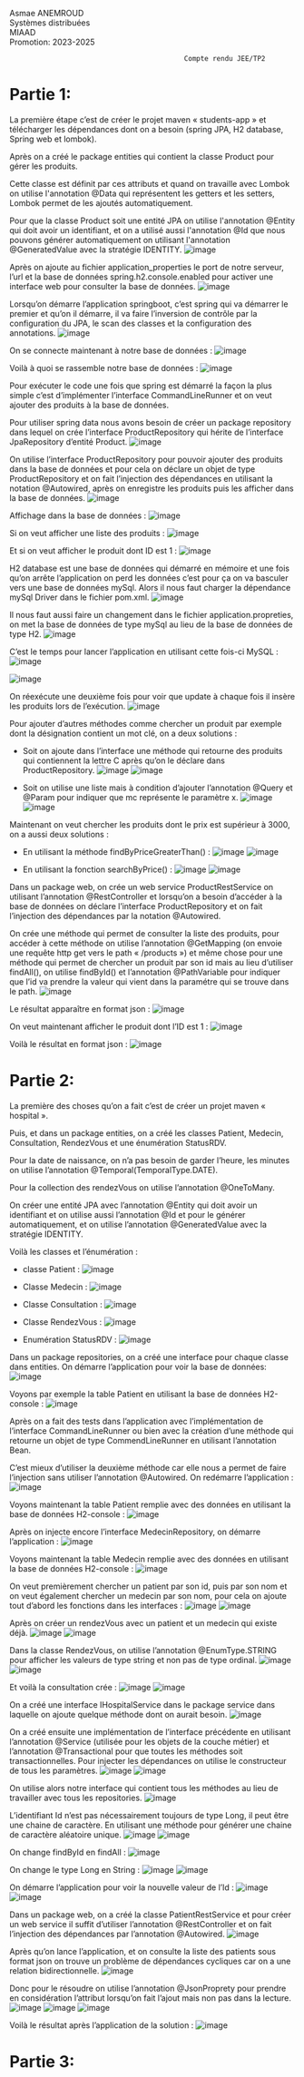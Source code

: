 Asmae ANEMROUD                                                                                                                
Systèmes distribuées                                                                                                             
MIAAD                                                                                                                       
Promotion: 2023-2025

                                               Compte rendu JEE/TP2

# Partie 1:
La première étape c’est de créer le projet maven « students-app » et télécharger les dépendances dont on a besoin (spring JPA, H2 database, Spring web et lombok).

Après on a créé le package entities qui contient la classe Product pour gérer les produits.

Cette classe est définit par ces attributs et quand on travaille avec Lombok on utilise l'annotation @Data qui représentent les getters et les setters, Lombok permet de les ajoutés automatiquement.

Pour que la classe Product soit une entité JPA on utilise l'annotation @Entity qui doit avoir un identifiant, et on a utilisé aussi l'annotation @Id que nous pouvons générer automatiquement on utilisant l'annotation @GeneratedValue avec la stratégie IDENTITY.
![image](https://github.com/AsmaeANEMROUD/AsmaeANEMROUD_JEE/assets/164891923/91bf8229-0a74-4125-aa83-d41f56351c23)

Après on ajoute au fichier application_properties le port de notre serveur, l’url et la base de données spring.h2.console.enabled pour activer une interface web pour consulter la base de données.
![image](https://github.com/AsmaeANEMROUD/AsmaeANEMROUD_JEE/assets/164891923/f02f6f62-9ec9-4fff-826d-c95ee3d0cbb0)

Lorsqu’on démarre l’application springboot, c’est spring qui va démarrer le premier et qu’on il démarre, il va faire l’inversion de contrôle par la configuration du JPA, le scan des classes et la configuration des annotations.
![image](https://github.com/AsmaeANEMROUD/AsmaeANEMROUD_JEE/assets/164891923/46c5a91e-071e-4a0d-855f-a333e73c49ab)

On se connecte maintenant à notre base de données :
![image](https://github.com/AsmaeANEMROUD/AsmaeANEMROUD_JEE/assets/164891923/d68a79e0-b942-4afd-9d8a-7e8d85aff0d3)

Voilà à quoi se rassemble notre base de données :
![image](https://github.com/AsmaeANEMROUD/AsmaeANEMROUD_JEE/assets/164891923/7b7acf58-0a28-4533-9836-b4b21f6e6258)

Pour exécuter le code une fois que spring est démarré la façon la plus simple c’est d’implémenter l’interface CommandLineRunner et on veut ajouter des produits à la base de données.

Pour utiliser spring data nous avons besoin de créer un package repository dans lequel on crée l’interface ProductRepository qui hérite de l’interface JpaRepository d’entité Product.
![image](https://github.com/AsmaeANEMROUD/AsmaeANEMROUD_JEE/assets/164891923/a74b4d08-4f69-42cb-bc3a-7a258084266a)

On utilise l’interface ProductRepository pour pouvoir ajouter des produits dans la base de données et pour cela on déclare un objet de type ProductRepository et on fait l’injection des dépendances en utilisant la notation @Autowired, après on enregistre les produits puis les afficher dans la base de données.
![image](https://github.com/AsmaeANEMROUD/AsmaeANEMROUD_JEE/assets/164891923/cc50e198-67d9-42c3-885c-9edfaae436d5)

Affichage dans la base de données :
![image](https://github.com/AsmaeANEMROUD/AsmaeANEMROUD_JEE/assets/164891923/7c2351f0-0cfd-4963-9eb2-9bcd1ecd182f)

Si on veut afficher une liste des produits :
![image](https://github.com/AsmaeANEMROUD/AsmaeANEMROUD_JEE/assets/164891923/65a86a9c-e7a5-4f27-9a2e-a8a256578153)

Et si on veut afficher le produit dont ID est 1 :
![image](https://github.com/AsmaeANEMROUD/AsmaeANEMROUD_JEE/assets/164891923/54b0f3a8-7ac1-46d4-aa8d-5c57b234e36e)

H2 database est une base de données qui démarré en mémoire et une fois qu’on arrête l’application on perd les données c’est pour ça on va basculer vers une base de données mySql. Alors il nous faut charger la dépendance mySql Driver dans le fichier pom.xml.
![image](https://github.com/AsmaeANEMROUD/AsmaeANEMROUD_JEE/assets/164891923/94419f3e-200f-47b7-b6f0-afe1ad6722df)

Il nous faut aussi faire un changement dans le fichier application.propreties, on met la base de données de type mySql au lieu de la base de données de type H2.
![image](https://github.com/AsmaeANEMROUD/AsmaeANEMROUD_JEE/assets/164891923/61aeaffa-a43a-4c47-a4ec-efa53522e0d8)

C’est le temps pour lancer l’application en utilisant cette fois-ci MySQL :
![image](https://github.com/AsmaeANEMROUD/AsmaeANEMROUD_JEE/assets/164891923/ea3ccd5f-671a-484a-a459-a00fa82ddf84)

![image](https://github.com/AsmaeANEMROUD/AsmaeANEMROUD_JEE/assets/164891923/ca8fd0f6-4beb-4432-8864-d52b18bb35d8)

On réexécute une deuxième fois pour voir que update à chaque fois il insère les produits lors de l’exécution. 
![image](https://github.com/AsmaeANEMROUD/AsmaeANEMROUD_JEE/assets/164891923/f985b0a3-d762-42cd-b974-8d7324002f02)

Pour ajouter d’autres méthodes comme chercher un produit par exemple dont la désignation contient un mot clé, on a deux solutions :

-	Soit on ajoute dans l’interface une méthode qui retourne des produits qui contiennent la lettre C après qu’on le déclare dans ProductRepository.
![image](https://github.com/AsmaeANEMROUD/AsmaeANEMROUD_JEE/assets/164891923/94f8ffd3-147b-460b-b921-11f3d9981f74)
![image](https://github.com/AsmaeANEMROUD/AsmaeANEMROUD_JEE/assets/164891923/00590f0e-d2eb-4f2b-9557-852589c5fa80)

-	Soit on utilise une liste mais à condition d’ajouter l’annotation @Query et @Param pour indiquer que mc représente le paramètre x.
![image](https://github.com/AsmaeANEMROUD/AsmaeANEMROUD_JEE/assets/164891923/88fd95e1-fdf3-4c76-bfbc-54d3f28d015d)
![image](https://github.com/AsmaeANEMROUD/AsmaeANEMROUD_JEE/assets/164891923/2f5c9362-cd57-4867-b77c-1d24cbf124d2)

Maintenant on veut chercher les produits dont le prix est supérieur à 3000, on a aussi deux solutions :

-	En utilisant la méthode findByPriceGreaterThan() :
![image](https://github.com/AsmaeANEMROUD/AsmaeANEMROUD_JEE/assets/164891923/1c9e9a80-436e-46e6-a759-0e4c22579490)
![image](https://github.com/AsmaeANEMROUD/AsmaeANEMROUD_JEE/assets/164891923/5c990863-86df-44cc-9b28-6b107ac714d6)

-	En utilisant la fonction searchByPrice() :
![image](https://github.com/AsmaeANEMROUD/AsmaeANEMROUD_JEE/assets/164891923/32c45189-374d-4964-8560-fce340ed1587)
![image](https://github.com/AsmaeANEMROUD/AsmaeANEMROUD_JEE/assets/164891923/571164ee-ca08-42ce-bfbc-720db6960722)

Dans un package web, on crée un web service ProductRestService on utilisant l’annotation @RestController et lorsqu’on a besoin d’accéder à la base de données on déclare l’interface ProductRepository et on fait l’injection des dépendances par la notation @Autowired.

On crée une méthode qui permet de consulter la liste des produits, pour accéder à cette méthode on utilise l’annotation @GetMapping (on envoie une requête http get vers le path « /products ») et même chose pour une méthode qui permet de chercher un produit par son id mais au lieu d’utiliser findAll(), on utilise findById()  et l’annotation @PathVariable pour indiquer que l’id va prendre la valeur qui vient dans la paramétre qui se trouve dans le path.
![image](https://github.com/AsmaeANEMROUD/AsmaeANEMROUD_JEE/assets/164891923/6c84fa24-bf43-466e-8df0-d76cc4af4575)

Le résultat apparaître en format json :
![image](https://github.com/AsmaeANEMROUD/AsmaeANEMROUD_JEE/assets/164891923/43b18ac5-293b-49a5-952a-3ef357436d8a)

On veut maintenant afficher le produit dont l’ID est 1 :
![image](https://github.com/AsmaeANEMROUD/AsmaeANEMROUD_JEE/assets/164891923/684cf30a-d1bc-4df4-8c07-d93a1c268f40)

Voilà le résultat en format json :
![image](https://github.com/AsmaeANEMROUD/AsmaeANEMROUD_JEE/assets/164891923/2bd814d9-5d90-45e6-aaf3-75ae19df6d2a)

# Partie 2:
La première des choses qu’on a fait c’est de créer un projet maven « hospital ».

Puis, et dans un package entities, on a créé les classes Patient, Medecin, Consultation, RendezVous et une énumération StatusRDV.

Pour la date de naissance, on n’a pas besoin de garder l’heure, les minutes on utilise l’annotation @Temporal(TemporalType.DATE).

Pour la collection des rendezVous on utilise l’annotation @OneToMany.

On créer une entité JPA avec l’annotation @Entity qui doit avoir un identifiant et on utilise aussi l’annotation @Id et pour le générer automatiquement, et on utilise l’annotation @GeneratedValue avec la stratégie IDENTITY.

Voilà les classes et l’énumération :

-	classe Patient :
![image](https://github.com/AsmaeANEMROUD/AsmaeANEMROUD_JEE/assets/164891923/7ee72233-684d-4038-9788-0ba44f8e89cd)

-	Classe Medecin :
![image](https://github.com/AsmaeANEMROUD/AsmaeANEMROUD_JEE/assets/164891923/ced8bb02-0257-468c-a310-379c0c6546fc)

-	Classe Consultation :
![image](https://github.com/AsmaeANEMROUD/AsmaeANEMROUD_JEE/assets/164891923/232ec703-c54f-4a53-8fdb-be02ed968d7e)

-	Classe RendezVous :
![image](https://github.com/AsmaeANEMROUD/AsmaeANEMROUD_JEE/assets/164891923/0fc03be9-0d07-43f7-b2b1-e16d8cf5881d)

-	Enumération StatusRDV :
![image](https://github.com/AsmaeANEMROUD/AsmaeANEMROUD_JEE/assets/164891923/bfe4cff1-3264-4910-b9a9-02068e2b5e4b)

Dans un package repositories, on a créé une interface pour chaque classe dans entities.
On démarre l’application pour voir la base de données:
![image](https://github.com/AsmaeANEMROUD/AsmaeANEMROUD_JEE/assets/164891923/ce1fe7ab-6129-4761-9228-7524c843ca59)

Voyons par exemple la table Patient en utilisant la base de données H2-console :
![image](https://github.com/AsmaeANEMROUD/AsmaeANEMROUD_JEE/assets/164891923/d7ec81c2-3dab-4eb5-89df-7dc9e72aaa2e)

Après on a fait des tests dans l’application avec l’implémentation de l’interface CommandLineRunner ou bien avec la création d’une méthode qui retourne un objet de type CommendLineRunner en utilisant l’annotation Bean.

C’est mieux d’utiliser la deuxième méthode car elle nous a permet de faire l’injection sans utiliser l’annotation @Autowired.
On redémarre l’application :
![image](https://github.com/AsmaeANEMROUD/AsmaeANEMROUD_JEE/assets/164891923/78f215c0-274f-44e8-8165-47f21978274c)

Voyons maintenant la table Patient remplie avec des données en utilisant la base de données H2-console :
![image](https://github.com/AsmaeANEMROUD/AsmaeANEMROUD_JEE/assets/164891923/d608846f-eaf7-4869-b75a-876d369dda59)

Après on injecte encore l’interface MedecinRepository, on démarre l’application :
![image](https://github.com/AsmaeANEMROUD/AsmaeANEMROUD_JEE/assets/164891923/372a5abc-96db-46b5-ad72-f5b5bc55372c)

Voyons maintenant la table Medecin remplie avec des données en utilisant la base de données H2-console :
![image](https://github.com/AsmaeANEMROUD/AsmaeANEMROUD_JEE/assets/164891923/b6f3df6f-1c13-456d-8feb-e00b870491d3)

On veut premièrement chercher un patient par son id, puis par son nom et on veut également chercher un medecin par son nom, pour cela on ajoute tout d’abord les fonctions dans les interfaces :
![image](https://github.com/AsmaeANEMROUD/AsmaeANEMROUD_JEE/assets/164891923/9fa5097d-dcc7-42af-837d-ae7699759c20)
![image](https://github.com/AsmaeANEMROUD/AsmaeANEMROUD_JEE/assets/164891923/bf2b8728-dd3a-4eb5-b74a-31e745d83464)

Après on créer un rendezVous avec un patient et un medecin qui existe déjà. 
![image](https://github.com/AsmaeANEMROUD/AsmaeANEMROUD_JEE/assets/164891923/9d01d28f-879d-43b6-9453-1eb73d90a036)
![image](https://github.com/AsmaeANEMROUD/AsmaeANEMROUD_JEE/assets/164891923/c8c42027-7cb7-44d5-9df2-1ffc663c1070)

Dans la classe RendezVous, on utilise l’annotation @EnumType.STRING pour afficher les valeurs de type string et non pas de type ordinal.
![image](https://github.com/AsmaeANEMROUD/AsmaeANEMROUD_JEE/assets/164891923/f52244e5-e727-4d1d-9032-b37576e9ad9c)
![image](https://github.com/AsmaeANEMROUD/AsmaeANEMROUD_JEE/assets/164891923/9ba2a859-37b5-4e00-917f-6ae08095dd89)

Et voilà la consultation crée :
![image](https://github.com/AsmaeANEMROUD/AsmaeANEMROUD_JEE/assets/164891923/bfd07247-bd99-47de-9cf7-dc84acba3ca0)
![image](https://github.com/AsmaeANEMROUD/AsmaeANEMROUD_JEE/assets/164891923/2374b870-dd75-4054-910d-f05c7426cf91)

On a créé une interface IHospitalService dans le package service dans laquelle on ajoute quelque méthode dont on aurait besoin.
![image](https://github.com/AsmaeANEMROUD/AsmaeANEMROUD_JEE/assets/164891923/fe4e7deb-76b4-4868-92b3-94c39936c47e)

On a créé ensuite une implémentation de l’interface précédente en utilisant l’annotation @Service (utilisée pour les objets de la couche métier) et l’annotation @Transactional pour que toutes les méthodes soit transactionnelles.
Pour injecter les dépendances on utilise le constructeur de tous les paramètres.
![image](https://github.com/AsmaeANEMROUD/AsmaeANEMROUD_JEE/assets/164891923/56b19988-33fd-472d-adb9-796bcc20a7a6)
![image](https://github.com/AsmaeANEMROUD/AsmaeANEMROUD_JEE/assets/164891923/be2a2022-9ea0-49aa-9c91-750ec3a7762e)

On utilise alors notre interface qui contient tous les méthodes au lieu de travailler avec tous les repositories.
![image](https://github.com/AsmaeANEMROUD/AsmaeANEMROUD_JEE/assets/164891923/a15751a6-0015-4a6c-8f9b-50e6a7569ed1)

L’identifiant Id n’est pas nécessairement toujours de type Long, il peut être une chaine de caractère. En utilisant une méthode pour générer une chaine de caractère aléatoire unique.
![image](https://github.com/AsmaeANEMROUD/AsmaeANEMROUD_JEE/assets/164891923/300ccf34-dc2e-4a81-81e0-65451b89cfec)
![image](https://github.com/AsmaeANEMROUD/AsmaeANEMROUD_JEE/assets/164891923/8321642c-2ab3-44dd-82d9-633971845c9d)

On change findById en findAll :
![image](https://github.com/AsmaeANEMROUD/AsmaeANEMROUD_JEE/assets/164891923/fc14bdb5-fcf9-4e0d-bbed-314d4ef6ba80)

On change le type Long en String :
![image](https://github.com/AsmaeANEMROUD/AsmaeANEMROUD_JEE/assets/164891923/34fb4a69-7dc7-4c72-b038-45d55ee25c0f)
![image](https://github.com/AsmaeANEMROUD/AsmaeANEMROUD_JEE/assets/164891923/f617f3a8-6025-4ca0-9f34-2481727a99f3)

On démarre l’application pour voir la nouvelle valeur de l’Id :
![image](https://github.com/AsmaeANEMROUD/AsmaeANEMROUD_JEE/assets/164891923/3b95fc75-6b94-41b6-ae5e-84fdc10d4d04)
![image](https://github.com/AsmaeANEMROUD/AsmaeANEMROUD_JEE/assets/164891923/cfc64f99-23ea-4244-a78d-0519689d5b44)

Dans un package web, on a créé la classe PatientRestService et pour créer un web service il suffit d’utiliser l’annotation @RestController et on fait l’injection des dépendances par l’annotation @Autowired.
![image](https://github.com/AsmaeANEMROUD/AsmaeANEMROUD_JEE/assets/164891923/5f0382ae-6483-4a3e-9983-4a8599faa65d)

Après qu’on lance l’application, et on consulte la liste des patients sous format json on trouve un problème de dépendances cycliques car on a une relation bidirectionnelle.
![image](https://github.com/AsmaeANEMROUD/AsmaeANEMROUD_JEE/assets/164891923/80d0abc1-2fd3-4154-a4ac-4cd9bd3039cf)

Donc pour le résoudre on utilise l’annotation @JsonProprety pour prendre en considération l’attribut lorsqu’on fait l’ajout mais non pas dans la lecture.
![image](https://github.com/AsmaeANEMROUD/AsmaeANEMROUD_JEE/assets/164891923/9f1e010d-6c90-4ebe-81a8-ae841c423a55)
![image](https://github.com/AsmaeANEMROUD/AsmaeANEMROUD_JEE/assets/164891923/d016d8d9-8ef3-4706-9597-59d99aa9a1d1)
![image](https://github.com/AsmaeANEMROUD/AsmaeANEMROUD_JEE/assets/164891923/b88b60a6-941e-42fa-8654-7aa8e4098c4a)

Voilà le résultat après l’application de la solution :
![image](https://github.com/AsmaeANEMROUD/AsmaeANEMROUD_JEE/assets/164891923/daf99092-52f0-4eab-9ec6-20c2cb146194)

# Partie 3:
